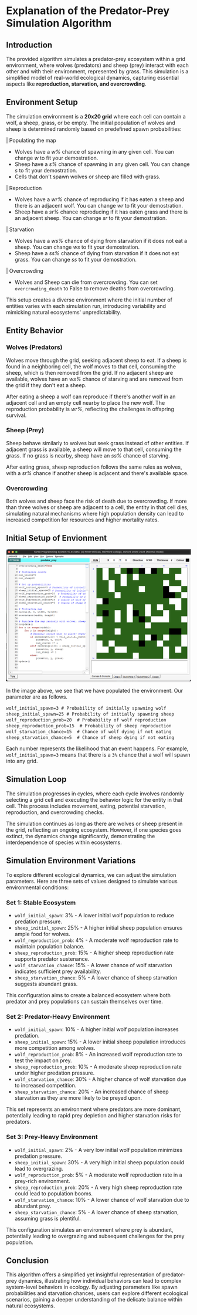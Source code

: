 # Explanation of the Predator-Prey Simulation Algorithm

## Introduction

The provided algorithm simulates a predator-prey ecosystem within a grid environment, where wolves (predators) and sheep (prey) interact with each other and with their environment, represented by grass. This simulation is a simplified model of real-world ecological dynamics, capturing essential aspects like **reproduction, starvation, and overcrowding**.

## Environment Setup

The simulation environment is a **20x20 grid** where each cell can contain a wolf, a sheep, grass, or be empty. The initial population of wolves and sheep is determined randomly based on predefined spawn probabilities:

| Populating the map

- Wolves have a _w%_ chance of spawning in any given cell. You can change _w_ to fit your demostration.
- Sheep have a _s%_ chance of spawning in any given cell. You can change _s_ to fit your demostration.
- Cells that don't spawn wolves or sheep are filled with grass.

| Reproduction

- Wolves have a _wr%_ chance of reproducing if it has eaten a sheep and there is an adjacent wolf. You can change _wr_ to fit your demostration.
- Sheep have a _sr%_ chance reproducing if it has eaten grass and there is an adjacent sheep. You can change _sr_ to fit your demostration.

| Starvation

- Wolves have a _ws%_ chance of dying from starvation if it does not eat a sheep. You can change _ws_ to fit your demostration.
- Sheep have a _ss%_ chance of dying from starvation if it does not eat grass. You can change _ss_ to fit your demostration.

| Overcrowding

- Wolves and Sheep can die from overcrowding. You can set `overcrowding_death` to False to remove deaths from overcrowding.

This setup creates a diverse environment where the initial number of entities varies with each simulation run, introducing variability and mimicking natural ecosystems' unpredictability.

## Entity Behavior

### Wolves (Predators)

Wolves move through the grid, seeking adjacent sheep to eat. If a sheep is found in a neighboring cell, the wolf moves to that cell, consuming the sheep, which is then removed from the grid. If no adjacent sheep are available, wolves have an _ws%_ chance of starving and are removed from the grid if they don't eat a sheep.

After eating a sheep a wolf can reproduce if there's another wolf in an adjacent cell and an empty cell nearby to place the new wolf. The reproduction probability is _wr%_, reflecting the challenges in offspring survival.

### Sheep (Prey)

Sheep behave similarly to wolves but seek grass instead of other entities. If adjacent grass is available, a sheep will move to that cell, consuming the grass. If no grass is nearby, sheep have an _ss%_ chance of starving.

After eating grass, sheep reproduction follows the same rules as wolves, with a _sr%_ chance if another sheep is adjacent and there's available space.

### Overcrowding

Both wolves and sheep face the risk of death due to overcrowding. If more than three wolves or sheep are adjacent to a cell, the entity in that cell dies, simulating natural mechanisms where high population density can lead to increased competition for resources and higher mortality rates.

## Initial Setup of Envionment

![initial_setup](./images/initial_setup.png)

In the image above, we see that we have populated the environment. Our parameter are as follows.

```
wolf_initial_spawn=3 # Probability of initially spawning wolf
sheep_initial_spawn=25 # Probability of initially spawning sheep
wolf_reproduction_prob=20  # Probability of wolf reproduction
sheep_reproduction_prob=15  # Probability of sheep reproduction
wolf_starvation_chance=15  # Chance of wolf dying if not eating
sheep_starvation_chance=5  # Chance of sheep dying if not eating
```

Each number represents the likelihood that an event happens. For example, `wolf_initial_spawn=3` means that there is a `3%` chance that a wolf will spawn into any grid.

## Simulation Loop

The simulation progresses in cycles, where each cycle involves randomly selecting a grid cell and executing the behavior logic for the entity in that cell. This process includes movement, eating, potential starvation, reproduction, and overcrowding checks.

The simulation continues as long as there are wolves or sheep present in the grid, reflecting an ongoing ecosystem. However, if one species goes extinct, the dynamics change significantly, demonstrating the interdependence of species within ecosystems.

## Simulation Environment Variations

To explore different ecological dynamics, we can adjust the simulation parameters. Here are three sets of values designed to simulate various environmental conditions:

### Set 1: Stable Ecosystem

- `wolf_initial_spawn`: 3% - A lower initial wolf population to reduce predation pressure.
- `sheep_initial_spawn`: 25% - A higher initial sheep population ensures ample food for wolves.
- `wolf_reproduction_prob`: 4% - A moderate wolf reproduction rate to maintain population balance.
- `sheep_reproduction_prob`: 15% - A higher sheep reproduction rate supports predator sustenance.
- `wolf_starvation_chance`: 15% - A lower chance of wolf starvation indicates sufficient prey availability.
- `sheep_starvation_chance`: 5% - A lower chance of sheep starvation suggests abundant grass.

This configuration aims to create a balanced ecosystem where both predator and prey populations can sustain themselves over time.

### Set 2: Predator-Heavy Environment

- `wolf_initial_spawn`: 10% - A higher initial wolf population increases predation.
- `sheep_initial_spawn`: 15% - A lower initial sheep population introduces more competition among wolves.
- `wolf_reproduction_prob`: 8% - An increased wolf reproduction rate to test the impact on prey.
- `sheep_reproduction_prob`: 10% - A moderate sheep reproduction rate under higher predation pressure.
- `wolf_starvation_chance`: 30% - A higher chance of wolf starvation due to increased competition.
- `sheep_starvation_chance`: 20% - An increased chance of sheep starvation as they are more likely to be preyed upon.

This set represents an environment where predators are more dominant, potentially leading to rapid prey depletion and higher starvation risks for predators.

### Set 3: Prey-Heavy Environment

- `wolf_initial_spawn`: 2% - A very low initial wolf population minimizes predation pressure.
- `sheep_initial_spawn`: 30% - A very high initial sheep population could lead to overgrazing.
- `wolf_reproduction_prob`: 5% - A moderate wolf reproduction rate in a prey-rich environment.
- `sheep_reproduction_prob`: 20% - A very high sheep reproduction rate could lead to population booms.
- `wolf_starvation_chance`: 10% - A lower chance of wolf starvation due to abundant prey.
- `sheep_starvation_chance`: 5% - A lower chance of sheep starvation, assuming grass is plentiful.

This configuration simulates an environment where prey is abundant, potentially leading to overgrazing and subsequent challenges for the prey population.

## Conclusion

This algorithm offers a simplified yet insightful representation of predator-prey dynamics, illustrating how individual behaviors can lead to complex system-level behaviors in ecology. By adjusting parameters like spawn probabilities and starvation chances, users can explore different ecological scenarios, gaining a deeper understanding of the delicate balance within natural ecosystems.
